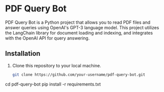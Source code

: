 # PDF Query Bot

PDF Query Bot is a Python project that allows you to read PDF files and answer queries using OpenAI's GPT-3 language model. This project utilizes the LangChain library for document loading and indexing, and integrates with the OpenAI API for query answering.

## Installation

1. Clone this repository to your local machine.

   ```bash
   git clone https://github.com/your-username/pdf-query-bot.git
cd pdf-query-bot
pip install -r requirements.txt
